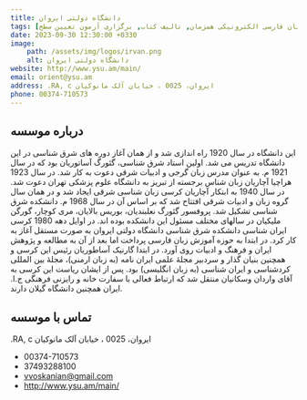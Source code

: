 ```yaml
---
title: دانشگاه دولتی ایروان
tags: [آموزش زبان فارسی حضوری, آموزش زبان فارسی الکترونیکی همزمان, تالیف کتاب, برگزاری آزمون تعیین سطح]
date: 2023-09-30 12:30:00 +0330
image: 
    path: /assets/img/logos/irvan.png
    alt: دانشگاه دولتی ایروان
website: http://www.ysu.am/main/
email: orient@ysu.am
address: .RA, c ایروان، 0025 ، خیابان آلک مانوکیان
phone: 00374-710573
---
```


## درباره موسسه
این دانشگاه در سال 1920 راه اندازی شد و از همان آغاز دوره های شرق شناسی در این دانشگاه تدریس می شد. اولین استاد شرق شناسی، گئورگ آساتوریان بود که در سال 1921 م. به عنوان مدرس زبان گرجی و ادبیات شرقی دعوت به کار شد. در سال 1923 هراچیا آچاریان زبان شناس برجسته از تبریز به دانشگاه علوم پزشکی تهران دعوت شد. در سال 1940 به ابتکار آچاریان کرسی زبان شناسی شرقی ایجاد شد و در همان سال گروه زبان و ادبیات شرقی افتتاح شد که بر اساس آن در سال 1968 م. دانشکده شرق شناسی تشکیل شد.
پروفسور گئورگ نعلبندیان، بوریس بالایان، مری کوچار، گورگن ملیکیان در سالهای مختلف مسئول این دانشکده بوده اند. در اوایل دهه 1980 کرسی ایران شناسی دانشکده شرق شناسی دانشگاه دولتی ایروان به صورت مستقل آغاز به کار کرد. در ابتدا به حوزه آموزش زبان فارسی پرداخت اما بعد از آن به مطالعه و پژوهش ایران و فرهنگ و ادبیات روی آورد. در ابتدا گارنیک آساطوریان رئیس این کرسی و همچنین بنیان گذار و سردبیر مجلۀ علمی ایران نامه (به زبان ارمنی)، مجلۀ بین المللی کردشناسی و ایران شناسی (به زبان انگلیسی) بود. پس از ایشان ریاست این کرسی به آقای واردان وسکانیان منتقل شد که ارتباط فعالی با سفارت خانه و رایزنی فرهنگی ج.ا. ایران همچنین دانشگاه گیلان دارند.

## تماس با موسسه
.RA, c ایروان، 0025 ، خیابان آلک مانوکیان
- 00374-710573
- 37493288100
- vvoskanian@gmail.com
- http://www.ysu.am/main/

